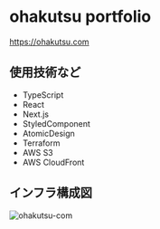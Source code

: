 # ohakutsu portfolio

https://ohakutsu.com

## 使用技術など

- TypeScript
- React
- Next.js
- StyledComponent
- AtomicDesign
- Terraform
- AWS S3
- AWS CloudFront

## インフラ構成図

![ohakutsu-com](https://user-images.githubusercontent.com/39073321/87249638-26506780-c49b-11ea-8ced-8c5bbf0f9a1e.png)
